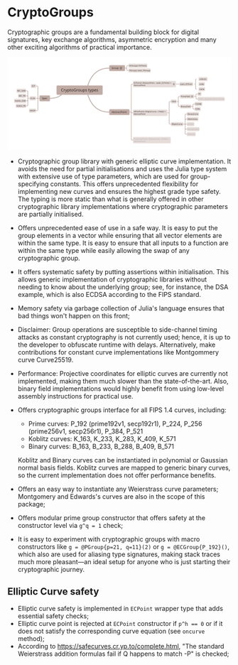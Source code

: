 # CryptoGroups

Cryptographic groups are a fundamental building block for digital signatures, key exchange algorithms, asymmetric encryption and many other exciting algorithms of practical importance. 

![](https://raw.githubusercontent.com/PeaceFounder/CryptoGroups.jl/b7e6d4b8be1807e124422229428bb4c289523769/doc/assets/CryptoGroups%20types.svg) 

- Cryptographic group library with generic elliptic curve implementation. It avoids the need for partial initialisations and uses the Julia type system with extensive use of type parameters, which are used for group-specifying constants. This offers unprecedented flexibility for implementing new curves and ensures the highest grade type safety. The typing is more static than what is generally offered in other cryptographic library implementations where cryptographic parameters are partially initialised.

- Offers unprecedented ease of use in a safe way. It is easy to put the group elements in a vector while ensuring that all vector elements are within the same type. It is easy to ensure that all inputs to a function are within the same type while easily allowing the swap of any cryptographic group. 

- It offers systematic safety by putting assertions within initialisation. This allows generic implementation of cryptographic libraries without needing to know about the underlying group; see, for instance, the DSA example, which is also ECDSA according to the FIPS standard.

- Memory safety via garbage collection of Julia's language ensures that bad things won't happen on this front;

- Disclaimer: Group operations are susceptible to side-channel timing attacks as constant cryptography is not currently used; hence, it is up to the developer to obfuscate runtime with delays. Alternatively, make contributions for constant curve implementations like Montgommery curve Curve25519.

- Performance: Projective coordinates for elliptic curves are currently not implemented, making them much slower than the state-of-the-art. Also, binary field implementations would highly benefit from using low-level assembly instructions for practical use.

- Offers cryptographic groups interface for all FIPS 1.4 curves, including:

  - Prime curves: P_192 (prime192v1, secp192r1), P_224, P_256 (prime256v1, secp256r1), P_384, P_521
  - Koblitz curves: K_163, K_233, K_283, K_409, K_571
  - Binary curves: B_163, B_233, B_288, B_409, B_571

  Koblitz and Binary curves can be instantiated in polynomial or Gaussian normal basis fields. Koblitz curves are mapped to generic binary curves, so the current implementation does not offer performance benefits. 

- Offers an easy way to instantiate any Weierstrass curve parameters; Montgomery and Edwards's curves are also in the scope of this package;

- Offers modular prime group constructor that offers safety at the constructor level via `g^q = 1` check;

- It is easy to experiment with cryptographic groups with macro constructors like `g = @PGroup{p=21, q=11}(2)` or `g = @ECGroup{P_192}()`, which also are used for aliasing type signatures, making stack traces much more pleasant—an ideal setup for anyone who is just starting their cryptographic journey.

## Elliptic Curve safety

- Elliptic curve safety is implemented in `ECPoint` wrapper type that adds essential safety checks;
- Elliptic curve point is rejected at `ECPoint` constructor if `p^h == 0` or if it does not satisfy the corresponding curve equation (see `oncurve` method);
- According to https://safecurves.cr.yp.to/complete.html, "The standard Weierstrass addition formulas fail if Q happens to match -P" is checked; 
